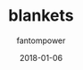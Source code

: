 ---
title: "blankets"
subtitle: "fantompower"
customForwardUrl: "https://www.youtube.com/watch?v=69O8SRWIY0M"
displayImg: "https://img.youtube.com/vi/69O8SRWIY0M/0.jpg"
date: "2018-01-06"
newTab: true 
---
